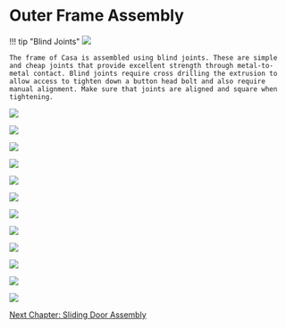 # Outer Frame Assembly

[](../img/10_1.png)

!!! tip "Blind Joints"
    ![](../img/10_blind_joints.jpg)

    The frame of Casa is assembled using blind joints. These are simple and cheap joints that provide excellent strength through metal-to-metal contact. Blind joints require cross drilling the extrusion to allow access to tighten down a button head bolt and also require manual alignment. Make sure that joints are aligned and square when tightening.

![](../img/10_s1.png)

![](../img/10_s2.png)

![](../img/10_s3.png)

![](../img/10_s4.png)

![](../img/10_s5.png)

![](../img/10_s6.png)

![](../img/10_s7.png)

![](../img/10_s8.png)

![](../img/10_s9.png)

![](../img/10_s10.png)

![](../img/10_s11.png)

![](../img/10_s12.png)

[Next Chapter: Sliding Door Assembly](./30_sliding_door_assembly.md)
